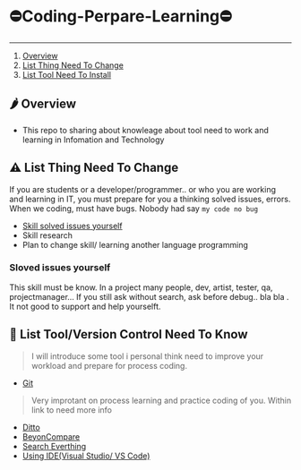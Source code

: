 # ⛔️Coding-Perpare-Learning⛔️
<hr>

1. [Overview](#overview)
2. [List Thing Need To Change](#changethink)
3. [List Tool Need To Install](#needinstall)

## 🌶 Overview

  * This repo to sharing about knowleage about tool need to work and learning in Infomation and Technology

## ⚠️ List Thing Need To Change
  If you are students or a developer/programmer.. or who you are working and learning in IT, you must prepare for you a thinking solved issues, errors. When we coding, must have bugs. Nobody had say `my code no bug`
  - [Skill solved issues yourself](#Solvedissues)
  - Skill research 
  - Plan to change skill/ learning another language programming
  
  ### Sloved issues yourself
  This skill must be know. In a project many people, dev, artist, tester, qa, projectmanager... If you still ask without search, ask before debug.. bla bla . It not good to support and help yourselft.
  
## 📜 List Tool/Version Control Need To Know 
>I will introduce some tool i personal think need to improve your workload and prepare for process coding.
 * [Git](https://github.com/iletai/Coding-Perpare-Learning/blob/master/Git.md)
 >Very improtant on process learning and practice coding of you. Within link to need more info
 * [Ditto](https://github.com/iletai/Coding-Perpare-Learning/blob/master/Ditto.md)
 * [BeyonCompare](https://github.com/iletai/Coding-Perpare-Learning/blob/master/BeyonCompare.md)
 * [Search Everthing](https://github.com/iletai/Coding-Perpare-Learning/blob/master/SearchEverything.md)
 * [Using IDE(Visual Studio/ VS Code)](https://github.com/iletai/Coding-Perpare-Learning/blob/master/UsingIDEVS.md)
 
